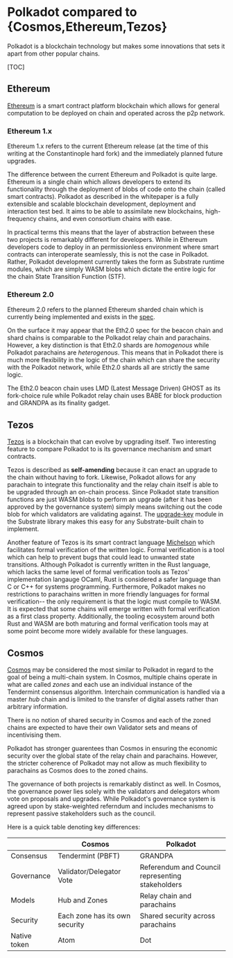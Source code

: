 # Polkadot compared to {Cosmos,Ethereum,Tezos}

Polkadot is a blockchain technology but makes some innovations
that sets it apart from other popular chains.

[TOC]

## Ethereum

[Ethereum](https://ethereum.org) is a smart contract platform blockchain
which allows for general computation to be deployed on chain and operated 
across the p2p network.

### Ethereum 1.x

Ethereum 1.x refers to the current Ethereum release (at the time of this
writing at the Constantinople hard fork) and the immediately planned
future upgrades.

The difference between the current Ethereum and Polkadot is quite large.
Ethereum is a single chain which allows developers to extend its functionality
through the deployment of blobs of code onto the chain (called smart contracts).
Polkadot as described in the whitepaper is a fully extensible and scalable
blockchain development, deployment and interaction test bed. It aims to be 
able to assimilate new blockchains, high-frequency chains, and even consortium chains
with ease.

In practical terms this means that the layer of abstraction between these
two projects is remarkably different for developers. While in Ethereum
developers code to deploy in an permissionless environment where smart contracts
can interoperate seamlessly, this is not the case in Polkadot. Rather, Polkadot
development currently takes the form as Substrate runtime modules, which are simply
WASM blobs which dictate the entire logic for the chain State Transition Function (STF).

### Ethereum 2.0

Ethereum 2.0 refers to the planned Ethereum sharded chain which is currently
being implemented and exists in the [spec](https://github.com/ethereum/eth2.0-specs/tree/0.4.0).

On the surface it may appear that the Eth2.0 spec for the beacon chain and shard chains
is comparable to the Polkadot relay chain and parachains. However, a key distinction
is that Eth2.0 shards are _homogenous_ while Polkadot parachains are _heterogenous_. This
means that in Polkadot there is much more flexibility in the logic of the chain which
can share the security with the Polkadot network, while Eth2.0 shards all are strictly
the same logic. 

The Eth2.0 beacon chain uses LMD (Latest Message Driven) GHOST as its fork-choice rule
while Polkadot relay chain uses BABE for block production and GRANDPA as its 
finality gadget.  

## Tezos

[Tezos](https://tezos.com) is a blockchain that can evolve by upgrading itself. Two interesting feature to compare Polkadot to is its governance
mechanism and smart contracts.

Tezos is described as __self-amending__ because it can enact an upgrade to the 
chain without having to fork. Likewise, Polkadot allows for any parachain to 
integrate this functionality and the relay chain itself is able to be upgraded
through an on-chain process. Since Polkadot state transition functions are just
WASM blobs to perform an upgrade (after it has been approved by the governance system)
simply means switching out the code blob for which validators are validating against. The
[upgrade-key](https://github.com/paritytech/substrate/blob/master/srml/upgrade-key/src/lib.rs) module in the Substrate library makes this easy for any Substrate-built chain to implement.

Another feature of Tezos is its smart contract language [Michelson](https://www.michelson-lang.com/) which facilitates
formal verification of the written logic. Formal verification is a tool which can
help to prevent bugs that could lead to unwanted state transitions. Although Polkadot
is currently written in the Rust language, which lacks the same level of formal
verification tools as Tezos' implementation langauge OCaml, Rust is considered a safer
language than C or C++ for systems programming. Furthermore, Polkadot makes no restrictions
to parachains written in more friendly languages for formal verification-- the only
requirement is that the logic must compile to WASM. It is expected that some chains
will emerge written with formal verification as a first class property. Additionally,
the tooling ecosystem around both Rust and WASM are both maturing and formal verification
tools may at some point become more widely available for these languages.

## Cosmos

[Cosmos](https://cosmos.network/resources/whitepaper) may be considered the most similar to Polkadot in regard to
the goal of being a multi-chain system. In Cosmos, multiple chains
operate in what are called _zones_  and each use an individual
instance of the Tendermint consensus algorithm. Interchain communication
is handled via a master _hub_ chain and is limited to the transfer
of digital assets rather than arbitrary information.

There is no notion of shared security in Cosmos and each of
the zoned chains are expected to have their own Validator sets
and means of incentivising them.

Polkadot has stronger guarentees than Cosmos in ensuring the 
economic security over the global state of the relay chain and
parachains. However, the stricter coherence of Polkadot may
not allow as much flexibility to parachains as Cosmos does
to the zoned chains.

The governance of both projects is remarkably distinct as well.
In Cosmos, the governance power lies solely with the validators
and delegators whom vote on proposals and upgrades. While Polkadot's
governance system is agreed upon by stake-weighted referndum and
includes mechanisms to represent passive stakeholders such as the council.

Here is a quick table denoting key differences:

|   |Cosmos|Polkadot|
|---|---|---|
|Consensus|Tendermint (PBFT)|GRANDPA|
|Governance|Validator/Delegator Vote|Referendum and Council representing stakeholders|
|Models|Hub and Zones|Relay chain and parachains|
|Security|Each zone has its own security|Shared security across parachains|
|Native token|Atom|Dot|
